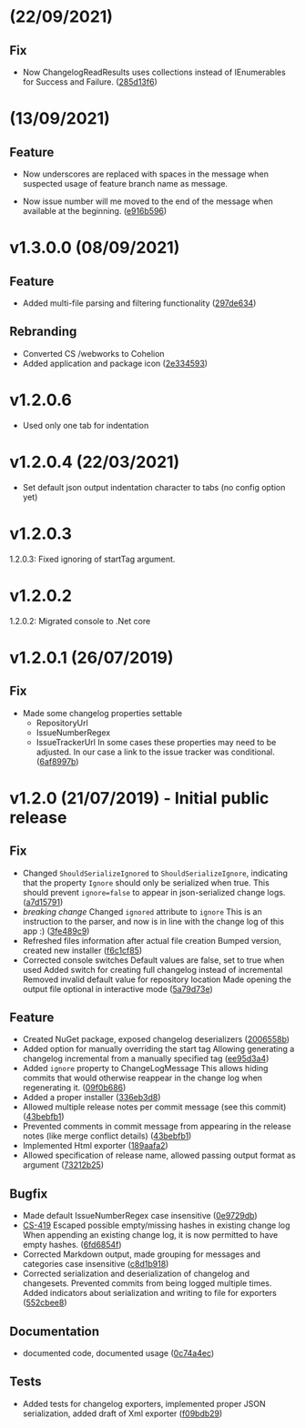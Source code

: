# (22/09/2021)  #

## Fix ##
- Now ChangelogReadResults uses collections instead of IEnumerables for Success and Failure. ([285d13f6](https://github.com/cswebworks/CS.Changelog/commit/285d13f64ae7934c7d760ee5e9e383d4be8cc31a))
# (13/09/2021)  #

## Feature ##
- Now underscores are replaced with spaces in the message when suspected usage of feature branch name as message. 

- Now issue number will me moved to the end of the message when available at the beginning. ([e916b596](https://github.com/cswebworks/CS.Changelog/commit/e916b596ab3f954528b2245cd539969f8a66b0af))

  

# v1.3.0.0 (08/09/2021)  #

## Feature ##
- Added multi-file parsing and filtering functionality ([297de634](https://github.com/cswebworks/CS.Changelog/commit/297de634313cc5ef9c1115db68372715ac1c6884))

## Rebranding ##
- Converted CS /webworks to Cohelion
- Added application and package icon ([2e334593](https://github.com/cswebworks/CS.Changelog/commit/2e334593618579abb4ff7a6b53464036f344bb51))

# v1.2.0.6 #
- Used only one tab for indentation

# v1.2.0.4 (22/03/2021)  #
- Set default json output indentation character to tabs (no config option yet)

# v1.2.0.3  #
1.2.0.3: Fixed ignoring of startTag argument.

# v1.2.0.2  #
1.2.0.2: Migrated console to .Net core

# v1.2.0.1 (26/07/2019)  #

## Fix ##
- Made some changelog properties settable
  - RepositoryUrl
  - IssueNumberRegex
  - IssueTrackerUrl
  In some cases these properties may need to be adjusted. In our case a link to the issue tracker was conditional. ([6af8997b](https://github.com/cswebworks/CS.Changelog/commit/6af8997b331877ec9ca83ebbfe410b828c51b721))
# v1.2.0 (21/07/2019) - Initial public release  #

## Fix ##
- Changed `ShouldSerializeIgnored` to `ShouldSerializeIgnore`, indicating that the property `Ignore` should only be serialized when true. This should prevent `ignore=false` to appear in json-serialized change logs. ([a7d15791](https://tfs.cs.nl/tfs/DefaultCollection/_git/Swissport%20Cargo%20DCM/commit/a7d1579123c09db9e47a6aa8ef7f132cb70bea4c))
- *breaking change* Changed `ignored` attribute to `ignore`
This is an instruction to the parser, and now is in line with the change log of this app :) ([3fe489c9](https://github.com/cswebworks/CS.Changelog/commit/3fe489c93273177836550b09ad909fb0ee071fde))
- Refreshed files information after actual file creation
Bumped version, created new installer ([f6c1cf85](https://tfs.cs.nl/tfs/DefaultCollection/_git/Swissport%20Cargo%20DCM/commit/f6c1cf85be21779b276f169419f208042ffccc9a))
- Corrected console switches
Default values are false, set to true when used
Added switch for creating full changelog instead of incremental
Removed invalid default value for repository location
Made opening the output file optional in interactive mode ([5a79d73e](https://github.com/cswebworks/CS.Changelog/commit/5a79d73e0f4b51b5635e9e0ff6dab7a5e0eee48c))

## Feature ##
- Created NuGet package, exposed changelog deserializers ([2006558b](https://github.com/cswebworks/CS.Changelog/commit/2006558b91474fc7e0e791442e5f9d3c317234ad))
- Added option for manually overriding the start tag
Allowing generating a changelog incremental from a manually specified tag ([ee95d3a4](https://tfs.cs.nl/tfs/DefaultCollection/_git/Swissport%20Cargo%20DCM/commit/ee95d3a46832db050fac7530659f3625284593c6))
- Added `ignore` property to ChangeLogMessage
This allows hiding commits that would otherwise reappear in the change log when regenerating it. ([09f0b686](https://github.com/cswebworks/CS.Changelog/commit/09f0b686e64d1f4d57e5cc3730cbc69c1f586673))
- Added a proper installer ([336eb3d8](https://github.com/cswebworks/CS.Changelog/commit/336eb3d83c6efb39b8e6d406eb6ec71051f2e35f))
- Allowed multiple release notes per commit message (see this commit) ([43bebfb1](https://github.com/cswebworks/CS.Changelog/commit/43bebfb16657093a09bc6c716ccafdb8a205d8fc))
- Prevented comments in commit message from appearing in the release notes (like merge conflict details) ([43bebfb1](https://github.com/cswebworks/CS.Changelog/commit/43bebfb16657093a09bc6c716ccafdb8a205d8fc))
- Implemented Html exporter ([189aafa2](https://github.com/cswebworks/CS.Changelog/commit/189aafa293b8218f48c912a2cfabd3b614ead9db))
- Allowed specification of release name, allowed passing output format as argument ([73212b25](https://github.com/cswebworks/CS.Changelog/commit/73212b257dc7221f224428f5b9062a00d0eb0b95))

## Bugfix ##
- Made default IssueNumberRegex case insensitive ([0e9729db](https://github.com/cswebworks/CS.Changelog/commit/0e9729dbcdc70e6d545721d503de39e9b31c2853))
- [CS-419](https://project.cs.nl/issue/CS-419) Escaped possible empty/missing hashes in existing change log
When appending an existing change log, it is now permitted to have empty hashes. ([6fd6854f](https://github.com/cswebworks/CS.Changelog/commit/6fd6854f88c9127d3fb173d9a06f5da878f0988f))
- Corrected Markdown output, made grouping for messages and categories case insensitive ([c8d1b918](https://tfs.cs.nl/tfs/DefaultCollection/_git/Swissport%20Cargo%20DCM/commit/c8d1b9182be679ef520838967c887b349c7c840d))
- Corrected serialization and deserialization of changelog and changesets.
Prevented commits from being logged multiple times.
Added indicators about serialization and writing to file for exporters ([552cbee8](https://github.com/cswebworks/CS.Changelog/commit/552cbee8e81f12a57ad1f97d5de04bc518051cdb))

## Documentation ##
- documented code, documented usage ([0c74a4ec](https://github.com/cswebworks/CS.Changelog/commit/0c74a4ec9169068cec57ebce1b05735e9171328e))

## Tests ##
- Added tests for changelog exporters, implemented proper JSON serialization, added draft of Xml exporter ([f09bdb29](https://tfs.cs.nl/tfs/DefaultCollection/_git/Swissport%20Cargo%20DCM/commit/f09bdb29e7cd60594e7c68d6c71efe87d47d8d5f))
